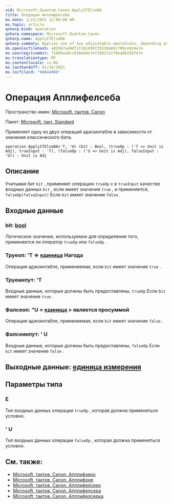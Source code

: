 ```yaml
---
uid: Microsoft.Quantum.Canon.ApplyIfElseBA
title: Операция Апплифелсеба
ms.date: 1/23/2021 12:00:00 AM
ms.topic: article
qsharp.kind: operation
qsharp.namespace: Microsoft.Quantum.Canon
qsharp.name: ApplyIfElseBA
qsharp.summary: Applies one of two adjointable operations, depending on the value of a classical bit.
ms.openlocfilehash: a85567a49df1f261b95f3553da8dc789ce924e7a
ms.sourcegitcommit: 71605ea9cc630e84e7ef29027e1f0ea06299747e
ms.translationtype: MT
ms.contentlocale: ru-RU
ms.lasthandoff: 01/26/2021
ms.locfileid: "98844989"
---
```

# <a name="applyifelseba-operation"></a>Операция Апплифелсеба

Пространство имен: [Microsoft. тактов. Canon](xref:Microsoft.Quantum.Canon)

Пакет: [Microsoft. такт. Standard](https://nuget.org/packages/Microsoft.Quantum.Standard)


Применяет одну из двух операций аджоинтабле в зависимости от значения классического бита.

```qsharp
operation ApplyIfElseBA<'T, 'U> (bit : Bool, (trueOp : ('T => Unit is Adj), trueInput : 'T), (falseOp : ('U => Unit is Adj), falseInput : 'U)) : Unit is Adj
```


## <a name="description"></a>Описание

Учитывая бит `bit` , применяет операцию `trueOp` с в `trueInput` качестве входных данных `bit` , если имеет значение `true` , и применяется, `falseOp(falseInput)` Если `bit` имеет значение `false` .

## <a name="input"></a>Входные данные

### <a name="bit--bool"></a>bit: [bool](xref:microsoft.quantum.lang-ref.bool)

Логическое значение, используемое для определения того, применяется ли оператор `trueOp` или `falseOp` .


### <a name="trueop--t--unit--is-adj"></a>Труеоп: 'T => [единица](xref:microsoft.quantum.lang-ref.unit)  Нагода

Операция аджоинтабле, применяемая, если `bit` имеет значение `true` .


### <a name="trueinput--t"></a>Труеинпут: 'T

Входные данные, которые должны быть предоставлены, `trueOp` Если `bit` имеет значение `true` .


### <a name="falseop--u--unit--is-adj"></a>Фалсеоп: "U = [единица](xref:microsoft.quantum.lang-ref.unit) > является просуммой

Операция аджоинтабле, применяемая, если `bit` имеет значение `false` .


### <a name="falseinput--u"></a>Фалсеинпут: ' U

Входные данные, которые должны быть предоставлены, `falseOp` Если `bit` имеет значение `false` .



## <a name="output--unit"></a>Выходные данные: [единица измерения](xref:microsoft.quantum.lang-ref.unit)



## <a name="type-parameters"></a>Параметры типа

### <a name="t"></a>Е

Тип входных данных операции `trueOp` , которая должна применяться условно.
### <a name="u"></a>' U

Тип входных данных операции `falseOp` , которая должна применяться условно.

## <a name="see-also"></a>См. также:

- [Microsoft. тактов. Canon. Апплифзеро](xref:Microsoft.Quantum.Canon.ApplyIfZero)
- [Microsoft. тактов. Canon. Апплифоне](xref:Microsoft.Quantum.Canon.ApplyIfOne)
- [Microsoft. тактов. Canon. Апплифелсерк](xref:Microsoft.Quantum.Canon.ApplyIfElseRC)
- [Microsoft. тактов. Canon. Апплифелсера](xref:Microsoft.Quantum.Canon.ApplyIfElseRA)
- [Microsoft. тактов. Canon. Апплифелсерка](xref:Microsoft.Quantum.Canon.ApplyIfElseRCA)
